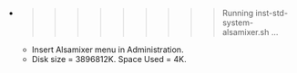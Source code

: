 * >>>>>>>>> Running inst-std-system-alsamixer.sh ...
  * Insert Alsamixer menu in Administration.
  * Disk size = 3896812K. Space Used = 4K.
